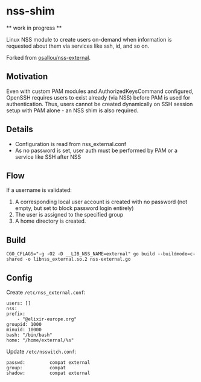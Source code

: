 # nss-shim

** work in progress **

Linux NSS module to create users on-demand when information is requested about them via services like ssh, id, and so on.

Forked from [osallou/nss-external](https://github.com/osallou/nss-external).

## Motivation

Even with custom PAM modules and AuthorizedKeysCommand configured, OpenSSH requires users to exist already (via NSS) before PAM is used for authentication. Thus, users cannot be created dynamically on SSH session setup with PAM alone - an NSS shim is also required.

## Details

- Configuration is read from nss_external.conf
- As no password is set, user auth must be performed by PAM or a service like SSH after NSS

## Flow

If a username is validated:

1. A corresponding local user account is created with no password (not empty, but set to block password login entirely)
2. The user is assigned to the specified group
3. A home directory is created.

## Build

    CGO_CFLAGS="-g -O2 -D __LIB_NSS_NAME=external" go build --buildmode=c-shared -o libnss_external.so.2 nss-external.go

## Config

Create `/etc/nss_external.conf`:

    users: []
    nss:
    prefix:
        - "@elixir-europe.org"
    groupid: 1000
    minuid: 10000
    bash: "/bin/bash"
    home: "/home/external/%s"

Update `/etc/nsswitch.conf`:

    passwd:         compat external
    group:          compat
    shadow:         compat external
